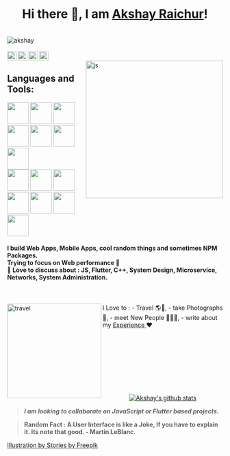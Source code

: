 <h1 align="center">Hi there 👋, I am <a href="https://akshayraichur.com">Akshay Raichur</a>!</h1>


<br/>
<div align="left"> <img src="https://komarev.com/ghpvc/?username=akshayraichur&label=Views&color=blue&style=plastic" alt="akshay" /> </div>
<br/>

<a href="https://twitter.com/Akshayvraichur">
  <img align="left" alt="Akshay's Twitter" width="22px" src="https://cdn.jsdelivr.net/npm/simple-icons@v3/icons/twitter.svg" />
</a>
<a href="https://linkedin.com/in/akshay-raichur">
  <img align="left" alt="Akshay's Linkdein" width="22px" src="https://cdn.jsdelivr.net/npm/simple-icons@v3/icons/linkedin.svg" />
</a>
<a href="https://instagram.com/akshay.raichur/">
  <img align="left" alt="Akshay's Instagram" width="22px" src="https://cdn.jsdelivr.net/npm/simple-icons@v3/icons/instagram.svg" />
</a>
<a href="mailto:contact@akshayraichur.com">
  <img src="https://img.icons8.com/doodle/50/000000/email.png" width="22px"/>
</a>
<br/>
<img align="right" alt="js" src="http://static.akshayraichur.com/images/os.gif" width="320px" />

<h2 align="left"> Languages and Tools: </h2>
<span>
<img src="https://img.icons8.com/color/48/000000/nodejs.png" width="50px" />
<img src="https://img.icons8.com/color/48/000000/javascript.png" width="50px"/>
<img src="https://img.icons8.com/plasticine/100/000000/react.png" width="50px"/>
  <img src="https://img.icons8.com/color/48/000000/typescript.png" width="50px"/>
<img src="https://img.icons8.com/color/48/000000/flutter.png" width="50px"/>
<img src="https://img.icons8.com/color/48/000000/c-plus-plus-logo.png" width="50px"/>
<img src="https://img.icons8.com/color/48/000000/python.png" width="50px"/>
</span>

<br/>

<span>
  <img src="https://img.icons8.com/plasticine/100/000000/final-cut-pro-x.png" width="50px"/>
  <img src="https://img.icons8.com/fluent/48/000000/adobe-xd.png" width="50px"/>
  <img src="https://img.icons8.com/fluent/48/000000/adobe-lightroom.png" width="50px"/>
  <img src="https://img.icons8.com/color/48/000000/adobe-illustrator.png" width="50px"/>
  <img src="https://img.icons8.com/fluent/48/000000/adobe-photoshop.png" width="50px"/>
  <img src="https://img.icons8.com/windows/32/000000/figma.png" width="50px"/>
  <img src="https://img.icons8.com/fluent/48/000000/visual-studio-code-2019.png" width="50px"/>
</span>


<h4>
  I build Web Apps, Mobile Apps, cool random things and sometimes NPM Packages.  <br/>
  Trying to focus on Web performance 🚀 <br/>
  💬  Love to discuss about : JS, Flutter, C++, System Design, Microservice, Networks, System Administration. <br/>
</h4>
<br/>
<br/>


<img align="left" alt="travel" src="http://static.akshayraichur.com/images/nomad-1.gif" width="220px" />
<div align="right">
<div align="left">
I Love to :  
  - Travel 🌎🛫, 
  - take Photographs 📸, 
  - meet New People 💁🏻‍♂️, 
  - write about my <a href="https://akshayraichur.wordpress.com">Experience </a>  ❤️ 

</div>
</div>

<br/>
<br/>
<br/>
<br/>
<br/>
<br/>
<br/>
<br/>
<br/>

<div align="center">
  <a href="https://github.com/akshayraichur">
  <img align="center" src="https://github-readme-stats.vercel.app/api?username=akshayraichur&show_icons=true&theme=dark&line_height=27" alt="Akshay's github stats"/>
</a>
</div>

> ***I am looking to collaborate on JavaScript or Flutter based projects.***

> **Random Fact : A User Interface is like a Joke, If you have to explain it. Its note that good. - Martin LeBlanc**.

<a align="center" href="https://stories.freepik.com/internet">Illustration by Stories by Freepik</a>

<!--
**akshayraichur/akshayraichur** is a ✨ _special_ ✨ repository because its `README.md` (this file) appears on your GitHub profile.

Here are some ideas to get you started:

- 🔭 I’m currently working on ...
- 🌱 I’m currently learning ...
- 👯 I’m looking to collaborate on ...
- 🤔 I’m looking for help with ...
- 💬 Ask me about ...
- 📫 How to reach me: ...
- 😄 Pronouns: ...
- ⚡ Fun fact: ...
-->
